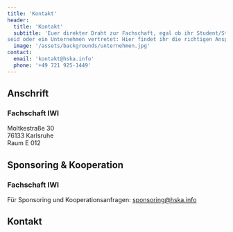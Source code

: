 ```yaml
---
title: 'Kontakt'
header:
  title: 'Kontakt'
  subtitle: 'Euer direkter Draht zur Fachschaft, egal ob ihr Student/Studentin
seid oder ein Unternehmen vertretet: Hier findet ihr die richtigen Ansprechpersonen.'
  image: '/assets/backgrounds/unternehmen.jpg'
contact:
  email: 'kontakt@hska.info'
  phone: '+49 721 925-1449'
---
```

## Anschrift

### Fachschaft IWI

Moltkestraße 30<br />
76133 Karlsruhe<br />
Raum E 012

## Sponsoring & Kooperation

### Fachschaft IWI

Für Sponsoring und Kooperationsanfragen:
[sponsoring@hska.info](mailto:sponsoring@hska.info)

## Kontakt